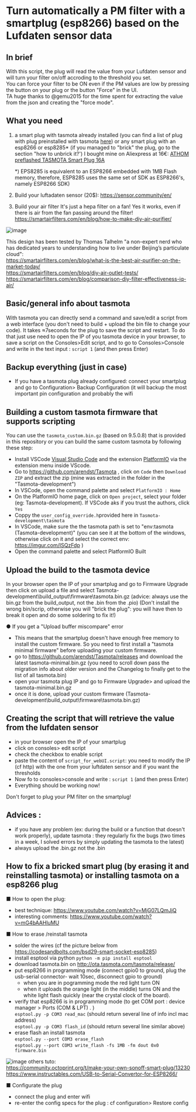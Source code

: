 # Turn automatically a PM filter with a smartplug (esp8266) based on the Lufdaten sensor data

## In brief
With this script, the plug will read the value from your Lufdaten sensor and will turn your filter on/off accroding to the threshold you set.    
You can force your filter to be ON even if the PM values are low by pressing the button on your plug or the button "Force" in the UI.   
TA huge thanks to @gemu2015 for the time spent for extracting the value from the json and creating the "force mode".  

## What you need 
1) a smart plug with tasmota already installed (you can find a list of plug with plug preinstalled with tasmota [here](https://templates.blakadder.com/plug.html)) or any smart plug with an esp8266 or esp8285* (if you managed to "brick" the plug, go to the section "how to unbrick it?')
I bought mine on Aliexpress at 16€:  [ATHOM preflashed TASMOTA Smart Plug 16A](https://fr.aliexpress.com/item/4001230982267.html?spm=a2g0s.9042311.0.0.40696c375Omr8M)     

    *) EPS8285 is equivalent to an ESP8266 embedded with 1MB Flash memory, therefore, ESP8285 uses the same set of SDK as ESP8266's, namely ESP8266 SDK)


2) Build your luftadaten sensor 
(20$): https://sensor.community/en/

3) Build your air filter
It's just a hepa filter on a fan! Yes it works, even if there is air from the fan passing around the filter! https://smartairfilters.com/en/blog/how-to-make-diy-air-purifier/ 

![image](https://user-images.githubusercontent.com/15843700/132995672-2985cf44-918e-4db1-b9ed-494c5e20089f.png)

This design has been tested by Thomas Talhelm "a non-expert nerd who has dedicated years to understanding how to live under Beijing’s particulate cloud":  
https://smartairfilters.com/en/blog/what-is-the-best-air-purifier-on-the-market-today/  
https://smartairfilters.com/en/blog/diy-air-outlet-tests/  
https://smartairfilters.com/en/blog/comparison-diy-filter-effectiveness-iq-air/  

## Basic/general info about tasmota
With tasmota you can directly send a command and save/edit a script from a web interface (you don't need to build + upload the bin file to change your code). It takes ≈7seconds for the plug to save the script and restart.
To do that just use need to open the IP of you tasmota device in your browser, to save a script on the Consoles>Edit script, and to go to Consoles>Console and write in the text input :  `script 1`   (and then press Enter)

## Backup everything (just in case)
- If you have a tasmota plug already configured: connect your smartplug and go to Configuration> Backup Configuration (it will backup the most important pin configuration and probably the wifi 

## Building a custom tasmota firmware that supports scripting 
You can use the `tasmota_custom.bin.gz` (based on 9.5.0.8) that is provided in this repository or you can build the same custom tasmota by following these step:

- Install VSCode [Visual Studio Code](https://code.visualstudio.com/) and the extension [PlatformIO](https://platformio.org/) via the extension menu inside VScode.
- Go to https://github.com/arendst/Tasmota , click on `Code` then `Download ZIP` and extract the zip (mine was extracted in the folder in the "Tasmota-development")
- In VSCode, open the command palette and select `PlatformIO : Home`
- On the PlatformIO home page, click on `Open project`, select your folder (eg: Tasmota-development). If VSCode aks if you trust the authors, click `Yes`
- Coppy the `user_config_override.h`provided here in `Tasmota-development\tasmota` 
- In VSCode, make sure the the tasmota path is set to "env:tasmota (Tasmota-development)" (you can see it at the bottom of the windows, otherwise click on it and select the correct env:  https://imgur.com/ISQzFdp )
- Open the command palette and select PlatformIO Built 

## Upload the build to the tasmota device
In your browser open the IP of your smartplug and go to Firmware Upgrade then click on upload a file and select Tasmota-development\build_output\firmware\tasmota.bin.gz  (advice: always use the bin.gz from the build_output, not the .bin from the .pio) (Don't install the wrong bin/scrip, otherwise you will "brick the plug": you will have then to break it open and do some soldering to fix it!)

● If you get a "Upload buffer miscompare" error
- This means that the smartplug doesn't have enough free memory to install the custom firmware. So you need to first install a "tasmota minimal firmware" before uploading your custom firmware.
- go to https://github.com/arendst/Tasmota/releases and download the latest tasmota-minimal.bin.gz (you need to scroll down pass the migration info about older version and the Changelog to finally get to the list of all tasmota.bin)
- open your tasmota plug IP and go to Firmware Upgrade> and upload the tasmota-minimal.bin.gz 
- once it is done, upload your custom firmware (Tasmota-development\build_output\firmware\tasmota.bin.gz)

##  Creating the script that will retrieve the value from the lufdaten sensor
- in your browser open the IP of your smartplug
- click on  consoles> edit script 
- check the checkbox to enable script
- paste the content of `script_for_webUI.script`: you need to modify the IP (cf http) with the one from your luftdaten sensor and if you want the thresholds
- Now fo to consoles>console and write : `script 1`   (and then press Enter)
- Everything should be working now! 

Don't forget to plug your PM filter on the smartplug!

## Advices :
- if you have any problem (ex: during the build or a function that doesn't work properly), update tasmota : they regularly fix the bugs (two times in a week, I solved errors by  simply updating the tasmota to the latest)
- always upload the .bin.gz not the .bin

## How to fix a bricked smart plug (by erasing it and reinstalling tasmota) or installing tasmota on a esp8266 plug

■ How to open the plug:  
- best technique: https://www.youtube.com/watch?v=MjG07LQmJjQ   
- interesting comments: https://www.youtube.com/watch?v=mG4bAAHluMU   

■ How to erase /reinstall tasmota
- solder the wires (cf the picture below from https://codesandbolts.com/bsd29-smart-socket-esp8285)
- install esptool via python `python -m pip install esptool`
- download tasmota.bin on http://ota.tasmota.com/tasmota/release/
- put esp8266 in programming mode (connect  gpio0 to ground, plug the usb-serial connector- wait 10sec, disconnect gpio to ground)   
     - when you are in pogramming mode the red light turn ON   
     - when it uploads the orange light (in the middle) turns ON and the white light flash quickly (near the crystal clock of the board).  
- verify that esp8266 is in programming mode  (to get COM port : device manager > Ports (COM & LPT) . )   
`esptool.py -p COM3 read_mac`               (should return several line of info incl mac address)  
`esptool.py -p COM3 flash_id`                  (should return several line similar above)  
- erase flash an install tasmota   
`esptool.py --port COM3 erase_flash`  
`esptool.py --port COM3 write_flash -fs 1MB -fm dout 0x0 firmware.bin`  

![image](https://user-images.githubusercontent.com/15843700/133206729-8d54ea10-94e3-4dc6-a42e-dd4b5e6ca138.png)
others tuto:  
https://community.octoprint.org/t/make-your-own-sonoff-smart-plug/13230  
https://www.instructables.com/USB-to-Serial-Convertor-for-ESP8266/  

■ Configurate the plug
- connect the plug and enter wifi
- re-enter the config specs for the plug : cf configuration> Restore config







